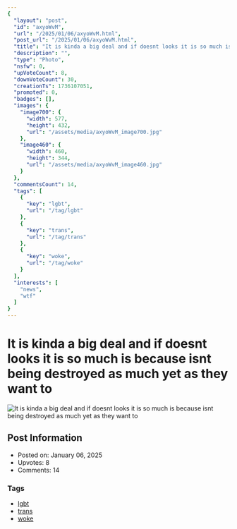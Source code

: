 ```yaml
---
{
  "layout": "post",
  "id": "axyoWvM",
  "url": "/2025/01/06/axyoWvM.html",
  "post_url": "/2025/01/06/axyoWvM.html",
  "title": "It is kinda a big deal and if doesnt looks it is so much is because isnt being destroyed as much yet as they want to",
  "description": "",
  "type": "Photo",
  "nsfw": 0,
  "upVoteCount": 8,
  "downVoteCount": 30,
  "creationTs": 1736107051,
  "promoted": 0,
  "badges": [],
  "images": {
    "image700": {
      "width": 577,
      "height": 432,
      "url": "/assets/media/axyoWvM_image700.jpg"
    },
    "image460": {
      "width": 460,
      "height": 344,
      "url": "/assets/media/axyoWvM_image460.jpg"
    }
  },
  "commentsCount": 14,
  "tags": [
    {
      "key": "lgbt",
      "url": "/tag/lgbt"
    },
    {
      "key": "trans",
      "url": "/tag/trans"
    },
    {
      "key": "woke",
      "url": "/tag/woke"
    }
  ],
  "interests": [
    "news",
    "wtf"
  ]
}
---
```


# It is kinda a big deal and if doesnt looks it is so much is because isnt being destroyed as much yet as they want to

![It is kinda a big deal and if doesnt looks it is so much is because isnt being destroyed as much yet as they want to](/assets/media/axyoWvM_image700.jpg)

## Post Information

- Posted on: January 06, 2025
- Upvotes: 8
- Comments: 14

### Tags

- [lgbt](/tag/lgbt)
- [trans](/tag/trans)
- [woke](/tag/woke)
